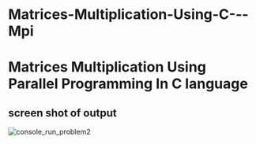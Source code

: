 # Matrices-Multiplication-Using-C---Mpi
# Matrices Multiplication Using Parallel Programming In C language 


## screen shot of output
![console_run_problem2](https://user-images.githubusercontent.com/117676800/227262426-13787a00-6ed4-4caa-ad7f-9834b859890c.png)
